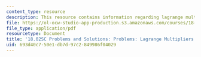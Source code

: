 ```yaml
---
content_type: resource
description: This resource contains information regarding lagrange multipliers.
file: https://ol-ocw-studio-app-production.s3.amazonaws.com/courses/18-02sc-multivariable-calculus-fall-2010/693d40c750e1db7d97c2849986f04029_MIT18_02SC_pb_46_comb.pdf
file_type: application/pdf
resourcetype: Document
title: '18.02SC Problems and Solutions: Problems: Lagrange Multipliers'
uid: 693d40c7-50e1-db7d-97c2-849986f04029
---
```


